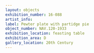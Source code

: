 ```yaml
---
layout: objects
exhibition_number: 16-088
artist_info: 
label: Pewter plate with partidge pie
object_number: NAV.120-1933
exhibition_location: feasting table
exhibition_area: D
gallery_location: 20th Century
---
```

